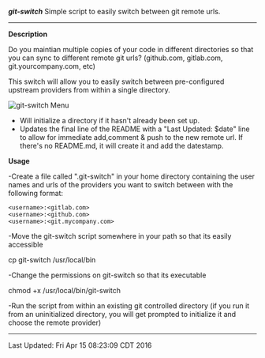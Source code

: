 ***git-switch***
Simple script to easily switch between git remote urls.

----

**Description**

Do you maintian multiple copies of your code in different directories so that you can sync to different remote git urls?  (github.com, gitlab.com, git.yourcompany.com, etc)

This switch will allow you to easily switch between pre-configured upstream providers from within a single directory.  

<img src="http://www.jeffpickell.com/git-switch/images/git-switch_menu.png" alt="git-switch Menu">

- Will initialize a directory if it hasn't already been set up.  
- Updates the final line of the README with a "Last Updated: $date" line to allow for immediate add,comment & push to the new remote url.  If there's no README.md, it will create it and add the datestamp.

**Usage**

-Create a file called ".git-switch" in your home directory containing the user names and urls of the providers you want to switch between with the following format:

```
<username>:<gitlab.com>
<username>:<github.com>
<username>:<git.mycompany.com>
```

-Move the git-switch script somewhere in your path so that its easily accessible

cp git-switch /usr/local/bin

-Change the permissions on git-switch so that its executable

chmod +x /usr/local/bin/git-switch

-Run the script from within an existing git controlled directory (if you run it from an uninitialized directory, you will get prompted to initialize it and choose the remote provider)

----

Last Updated: Fri Apr 15 08:23:09 CDT 2016
